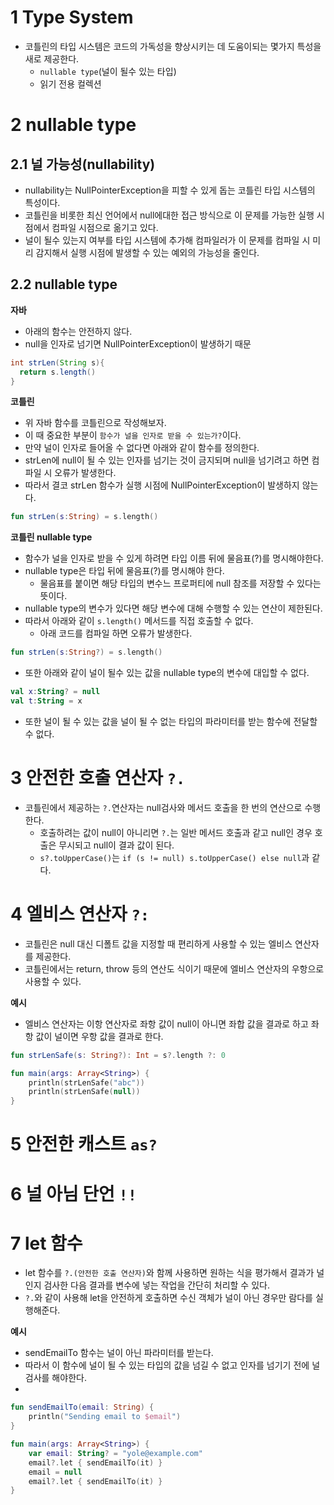 # 1 Type System

- 코틀린의 타입 시스템은 코드의 가독성을 향상시키는 데 도움이되는 몇가지 특성을 새로 제공한다.
  - `nullable type`(널이 될수 있는 타입)
  - 읽기 전용 컬렉션



# 2 nullable type



## 2.1 널 가능성(nullability)

- nullability는 NullPointerException을 피할 수 있게 돕는 코틀린 타입 시스템의 특성이다.
- 코틀린을 비롯한 최신 언어에서 null에대한 접근 방식으로 이 문제를 가능한 실행 시점에서 컴파일 시점으로 옮기고 있다.
- 널이 될수 있는지 여부를 타입 시스템에 추가해 컴파일러가 이 문제를 컴파일 시 미리 감지해서 실행 시점에 발생할 수 있는 예외의 가능성을 줄인다.



## 2.2  nullable type



**자바**

- 아래의 함수는 안전하지 않다.
- null을 인자로 넘기면 NullPointerException이 발생하기 때문

```java
int strLen(String s){
  return s.length()
}
```



**코틀린**

- 위 자바 함수를 코틀린으로 작성해보자.
- 이 때 중요한 부분이 `함수가 널을 인자로 받을 수 있는가?`이다.
- 만약 널이 인자로 들어올 수 없다면 아래와 같이 함수를 정의한다.
- strLen에 null이 될 수 있는 인자를 넘기는 것이 금지되며 null을 넘기려고 하면 컴파일 시 오류가 발생한다.
- 따라서 결코 strLen 함수가 실행 시점에 NullPointerException이 발생하지 않는다.

```kotlin
fun strLen(s:String) = s.length()
```



**코틀린 nullable type**

- 함수가 널을 인자로 받을 수 있게 하려면 타입 이름 뒤에 물음표(?)를 명시해야한다.
- nullable type은 타입 뒤에 물음표(?)를 명시해야 한다.
  - 물음표를 붙이면 해당 타입의 변수느 프로퍼티에 null 참조를 저장할 수 있다는 뜻이다.
- nullable type의 변수가 있다면 해당 변수에 대해 수행할 수 있는 연산이 제한된다.
- 따라서 아래와 같이 `s.length()` 메서드를 직접 호출할 수 없다.
  - 아래 코드를 컴파일 하면 오류가 발생한다.

```kotlin
fun strLen(s:String?) = s.length()
```

- 또한 아래와 같이 널이 될수 있는 값을 nullable type의 변수에 대입할 수 없다.

```kotlin
val x:String? = null
val t:String = x
```

- 또한 널이 될 수 있는 값을 널이 될 수 없는 타입의 파라미터를 받는 함수에 전달할 수 없다.



# 3 안전한 호출 연산자 `?.`

- 코틀린에서 제공하는 `?.`연산자는 null검사와 메서드 호출을 한 번의 연산으로 수행한다.
  - 호출하려는 값이 null이 아니리면 `?.`는 일반 메서드 호출과 같고 null인 경우 호출은 무시되고 null이 결과 값이 된다.
  - `s?.toUpperCase()`는 `if (s != null) s.toUpperCase() else null`과 같다.



# 4 엘비스 연산자 `?:`

- 코틀린은 null 대신 디폴트 값을 지정할 때 편리하게 사용할 수 있는 엘비스 연산자를 제공한다.
- 코틀린에서는 return, throw 등의 연산도 식이기 때문에 엘비스 연산자의 우항으로 사용할 수 있다.



**예시**

- 엘비스 연산자는 이항 연산자로 좌항 값이 null이 아니면 좌합 값을 결과로 하고 좌항 값이 널이면 우항 값을 결과로 한다. 

```kotlin
fun strLenSafe(s: String?): Int = s?.length ?: 0

fun main(args: Array<String>) {
    println(strLenSafe("abc"))
    println(strLenSafe(null))
}
```



# 5 안전한 캐스트 `as?`



# 6 널 아님 단언 `!!`



# 7 let 함수

- let 함수를 `?.(안전한 호출 연산자)`와 함께 사용하면 원하는 식을 평가해서 결과가 널인지 검사한 다음 결과를 변수에 넣는 작업을 간단히 처리할 수 있다.
- `?.`와 같이 사용해 let을 안전하게 호출하면 수신 객체가 널이 아닌 경우만 람다를 실행해준다.



**예시**

- sendEmailTo 함수는 널이 아닌 파라미터를 받는다.
- 따라서 이 함수에 널이 될 수 있는 타입의 값을 넘길 수 없고 인자를 넘기기 전에 널 검사를 해야한다.
- 

```kotlin
fun sendEmailTo(email: String) {
    println("Sending email to $email")
}

fun main(args: Array<String>) {
    var email: String? = "yole@example.com"
    email?.let { sendEmailTo(it) }
    email = null
    email?.let { sendEmailTo(it) }
}
```

